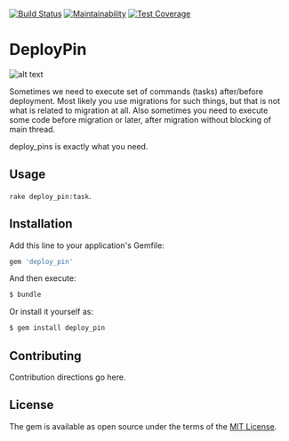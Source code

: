 [![Build Status](https://travis-ci.org/skcc321/dumpman.svg?branch=master)](https://travis-ci.org/skcc321/dumpman)
[![Maintainability](https://api.codeclimate.com/v1/badges/3f69b1bb862be2a7e6ce/maintainability)](https://codeclimate.com/github/skcc321/dumpman/maintainability)
[![Test Coverage](https://api.codeclimate.com/v1/badges/3f69b1bb862be2a7e6ce/test_coverage)](https://codeclimate.com/github/skcc321/dumpman/test_coverage)

# DeployPin

![alt text](https://png.pngtree.com/element_origin_min_pic/16/09/02/1557c923e3b4e16.jpg "DeployPin")

Sometimes we need to execute set of commands (tasks) after/before deployment.
Most likely you use migrations for such things, but that is not what is related to migration at all.
Also sometimes you need to execute some code before migration or later, after migration without blocking of main thread.

deploy_pins is exactly what you need.

## Usage
`rake deploy_pin:task`.

## Installation
Add this line to your application's Gemfile:

```ruby
gem 'deploy_pin'
```

And then execute:
```bash
$ bundle
```

Or install it yourself as:
```bash
$ gem install deploy_pin
```

## Contributing
Contribution directions go here.

## License
The gem is available as open source under the terms of the [MIT License](https://opensource.org/licenses/MIT).
